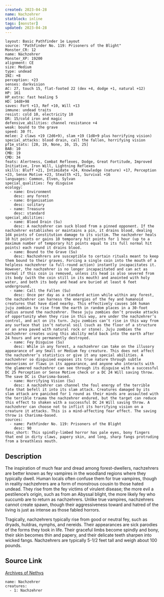 ```yaml
---
created: 2023-04-28
name: Nachzehrer
statblock: inline
tags: [monster]
updated: 2023-04-28
---
```

```statblock
layout: Basic Pathfinder 1e Layout
source: "Pathfinder No. 119: Prisoners of the Blight"
Monster_CR: 12
name: Nachzehrer
Monster_XP: 19200
alignment: CE
size: Medium
type: undead
INI: +8
perception: +23
senses: darkvision
AC: 27, touch 15, flat-footed 22 (dex +4, dodge +1, natural +12)
HP: 161
HP_extra: fast healing 5
HD: 14d8+98
saves: Fort +13, Ref +10, Will +13
immune: undead traits
resist: cold 10, electricity 10
DR: 15/cold iron and magic
defensive_abilities: channel resistance +4
weak: bound to the grave
speed: 30 ft.
melee: 2 claws +19 (2d6+9), slam +19 (1d8+9 plus horrifying vision)
special_attacks: blood drain, call the fallen, horrifying vision
pf1e_stats: [28, 19, None, 16, 15, 25]
BAB: 10
CMB: 19
CMD: 34
feats: Alertness, Combat Reflexes, Dodge, Great Fortitude, Improved Initiative, Iron Will, Lightning Reflexes
skills: Bluff +21, Intimidate +24, Knowledge (nature) +17, Perception +23, Sense Motive +23, Stealth +21, Survival +16
languages: Common, Elven, Sylvan
special_qualities: fey disguise
ecology:
  - name: Environment
    desc: any forest
  - name: Organisation
    desc: solitary
  - name: Treasure
    desc: standard
special_abilities:
  - name: Blood Drain (Su)
    desc: A nachzehrer can suck blood from a pinned opponent. If the nachzehrer establishes or maintains a pin, it drains blood, dealing 1d4 points of Constitution damage to its victim. The nachzehrer heals 10 hit points or gains 10 temporary hit points for 1 hour (up to a maximum number of temporary hit points equal to its full normal hit points) each round it drains blood.
  - name: Bound to the Grave (Su)
    desc: Nachzehrers are susceptible to certain rituals meant to keep them bound to their graves. Forcing a single coin into the mouth of a helpless nachzehrer (a full-round action) instantly incapacitates it. However, the nachzehrer is no longer incapacitated and can act as normal if this coin is removed, unless its head is also severed from its body (with the coin still in its mouth) and anointed with holy water, and both its body and head are buried at least 6 feet underground.
  - name: Call the Fallen (Su)
    desc: Once per day as a standard action while within any forest, the nachzehrer can harness the energies of the fey and humanoid creatures that have died nearby. This effectively causes 1d4 human juju zombies to rise from the earth in random places in a 30-foot radius around the nachzehrer. These juju zombies don’t provoke attacks of opportunity when they rise in this way, are under the nachzehrer’s control, and act on its turn. Juju zombies can’t rise in this way from any surface that isn’t natural soil (such as the floor of a structure or an area paved with natural rock or stone). Juju zombies the nachzehrer creates using this ability meld back into the earth after 24 hours and are permanently destroyed.
  - name: Fey Disguise (Su)
    desc: While in any forest, a nachzehrer can take on the illusory appearance of any Small or Medium fey creature. This does not affect the nachzehrer’s statistics or give it any special abilities. A nachzehrer so disguised exposes its true nature through subtle mannerisms or flaws in its appearance, and anyone who interacts with the glamered nachzehrer can see through its disguise with a successful DC 25 Perception or Sense Motive check or a DC 24 Will saving throw. The save DC is Charisma-based.
  - name: Horrifying Vision (Su)
    desc: A nachzehrer can channel the foul energy of the terrible fate that befell it into its slam attack. Creatures damaged by its slam attack are panicked for 1 round as their minds are assaulted with the terrible trauma the nachzehrer endured, but the target can reduce this effect to shaken with a successful DC 24 Will saving throw. A nachzehrer can choose not to inflict its horrifying vision on a creature it attacks. This is a mind-affecting fear effect. The saving throw is Charisma-based.
sources:
  - name: Pathfinder No. 119: Prisoners of the Blight
    desc: 90
desc_short: This spindly-limbed horror has pale eyes, bony fingers that end in dirty claws, papery skin, and long, sharp fangs protruding from a breathless mouth.
```
## Description
The inspiration of much fear and dread among forest-dwellers, nachzehrers are better known as fey vampires in the woodland regions where they typically dwell. Human locals often confuse them for true vampires, though in reality nachzehrers are a form of monstrous cousin to those hated undead. They rise from the fey victims of virulent disease; the more evil a pestilence’s origin, such as from an Abyssal blight, the more likely fey who succumb are to return as nachzehrers. Unlike true vampires, nachzehrers cannot create spawn, though their aggressiveness toward and hatred of the living is just as intense as those fabled horrors.

 Tragically, nachzehrers typically rise from good or neutral fey, such as dryads, huldras, nymphs, and nereids. Their appearances are sick parodies of the forms they took in life. Their graceful limbs become spindly and bony, their skin becomes thin and papery, and their delicate teeth sharpen into wicked fangs. Nachzehrers are typically 5-1/2 feet tall and weigh about 100 pounds.
## Source Link
[Archives of Nethys](https://aonprd.com/MonsterDisplay.aspx?ItemName=Nachzehrer)
```encounter-table
name: Nachzehrer
creatures:
  - 1: Nachzehrer
```
